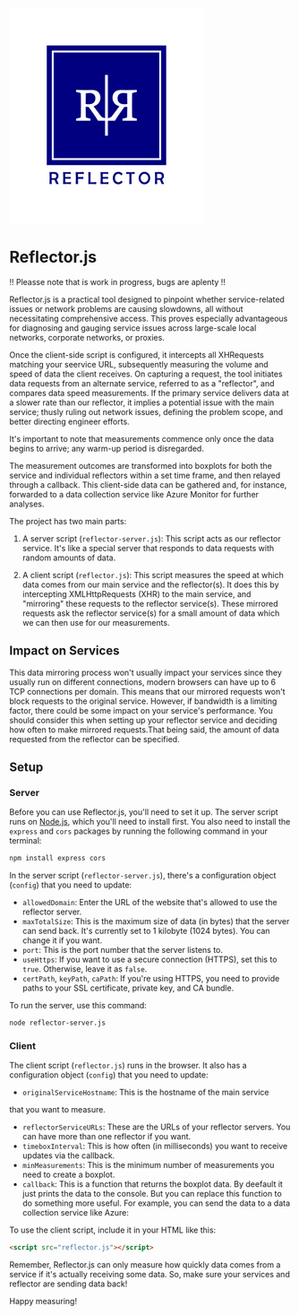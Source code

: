 ![Logo](/assets/ref-logo.png)

# Reflector.js

!! Pleasse note that is work in progress, bugs are aplenty !!

Reflector.js is a practical tool designed to pinpoint whether service-related issues or network problems are causing slowdowns, all without necessitating comprehensive access. This proves especially advantageous for diagnosing and gauging service issues across large-scale local networks, corporate networks, or proxies.

Once the client-side script is configured, it intercepts all XHRequests matching your seervice URL, subsequently measuring the volume and speed of data the client receives. On capturing a request, the tool initiates data requests from an alternate service, referred to as a "reflector", and compares data speed measurements. If the primary service delivers data at a slower rate than our reflector, it implies a potential issue with the main service; thusly ruling out network issues, defining the problem scope, and better directing engineer efforts.

It's important to note that measurements commence only once the data begins to arrive; any warm-up period is disregarded.

The measurement outcomes are transformed into boxplots for both the service and individual reflectors within a set time frame, and then relayed through a callback. This client-side data can be gathered and, for instance, forwarded to a data collection service like Azure Monitor for further analyses.

The project has two main parts:

1. A server script (`reflector-server.js`): This script acts as our reflector service. It's like a special server that responds to data requests with random amounts of data.

2. A client script (`reflector.js`): This script measures the speed at which data comes from our main service and the reflector(s). It does this by intercepting XMLHttpRequests (XHR) to the main service, and "mirroring" these requests to the reflector service(s). These mirrored requests ask the reflector service(s) for a small amount of data which we can then use for our measurements.

## Impact on Services

This data mirroring process won't usually impact your services since they usually run on different connections, modern browsers can have up to 6 TCP connections per domain. This means that our mirrored requests won't block requests to the original service. However, if bandwidth is a limiting factor, there could be some impact on your service's performance. You should consider this when setting up your reflector service and deciding how often to make mirrored requests.That being said, the amount of data requested from the reflector can be specified.

## Setup

### Server

Before you can use Reflector.js, you'll need to set it up. The server script runs on [Node.js](https://nodejs.org/), which you'll need to install first. You also need to install the `express` and `cors` packages by running the following command in your terminal:

```bash
npm install express cors
```

In the server script (`reflector-server.js`), there's a configuration object (`config`) that you need to update:

- `allowedDomain`: Enter the URL of the website that's allowed to use the reflector server. 
- `maxTotalSize`: This is the maximum size of data (in bytes) that the server can send back. It's currently set to 1 kilobyte (1024 bytes). You can change it if you want.
- `port`: This is the port number that the server listens to.
- `useHttps`: If you want to use a secure connection (HTTPS), set this to `true`. Otherwise, leave it as `false`.
- `certPath`, `keyPath`, `caPath`: If you're using HTTPS, you need to provide paths to your SSL certificate, private key, and CA bundle.

To run the server, use this command:

```bash
node reflector-server.js
```

### Client

The client script (`reflector.js`) runs in the browser. It also has a configuration object (`config`) that you need to update:

- `originalServiceHostname`: This is the hostname of the main service

 that you want to measure.
- `reflectorServiceURLs`: These are the URLs of your reflector servers. You can have more than one reflector if you want.
- `timeboxInterval`: This is how often (in milliseconds) you want to receive updates via the callback.
- `minMeasurements`: This is the minimum number of measurements you need to create a boxplot.
- `callback`: This is a function that returns the boxplot data. By deefault it just prints the data to the console. But you can replace this function to do something more useful. For example, you can send the data to a data collection service like Azure:

To use the client script, include it in your HTML like this:

```html
<script src="reflector.js"></script>
```

Remember, Reflector.js can only measure how quickly data comes from a service if it's actually receiving some data. So, make sure your services and reflector are sending data back!

Happy measuring!
